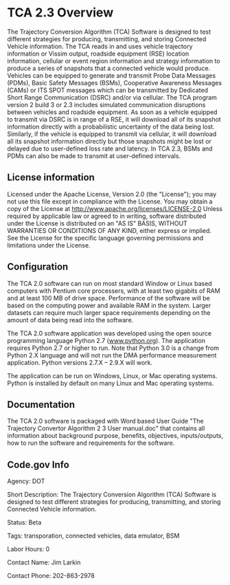 TCA 2.3 Overview
============================
The Trajectory Conversion Algorithm (TCA) Software is designed to test different strategies for producing, transmitting, and storing Connected Vehicle information. The TCA reads in and uses vehicle trajectory information or Vissim output, roadside equipment (RSE) location information, cellular or event region information and strategy information to produce a series of snapshots that a connected vehicle would produce. Vehicles can be equipped to generate and transmit Probe Data Messages (PDMs), Basic Safety Messages (BSMs), Cooperative Awareness Messages (CAMs) or ITS SPOT messages which can be transmitted by Dedicated Short Range Communication (DSRC) and/or via cellular. The TCA program version 2 build 3 or 2.3 includes simulated communication disruptions between vehicles and roadside equipment. As soon as a vehicle equipped to transmit via DSRC is in range of a RSE, it will download all of its snapshot information directly with a probabilistic uncertainty of the data being lost. Similarly, if the vehicle is equipped to transmit via cellular, it will download all its snapshot information directly but those snapshots might be lost or delayed due to user-defined loss rate and latency. In TCA 2.3, BSMs and PDMs can also be made to transmit at user-defined intervals.

License information
-------------------
Licensed under the Apache License, Version 2.0 (the "License"); you may not use this
file except in compliance with the License.
You may obtain a copy of the License at http://www.apache.org/licenses/LICENSE-2.0
Unless required by applicable law or agreed to in writing, software distributed under
the License is distributed on an "AS IS" BASIS, WITHOUT WARRANTIES OR CONDITIONS OF ANY
KIND, either express or implied. See the License for the specific language governing
permissions and limitations under the License.

Configuration
-------------------------
The TCA 2.0 software can run on most standard Window or Linux based computers with 
Pentium core processers, with at least two gigabits of RAM and at least 100 MB of drive space.
Performance of the software will be based on the computing power and available RAM in 
the system.  Larger datasets can require much larger space requirements depending on the 
amount of data being read into the software.

The TCA 2.0 software application was developed using the open source
programming language Python 2.7 (www.python.org).  The application requires Python 2.7
or higher to run.  Note that Python 3.0 is a change from Python 2.X language and will not
run the DMA performance measurement application.  Python versions 2.7.X – 2.9.X will work.

The application can be run on Windows, Linux, or Mac operating systems.  Python is installed
by default on many Linux and Mac operating systems.


Documentation
-------------

The TCA 2.0 software is packaged with Word based User Guide
"The Trajectory Convertor Algorithm 2 3 User manual.doc" that contains all information about background
purpose, benefits, objectives, inputs/outputs, how to run the software and requirements for the software.

Code.gov Info
----------------
Agency: DOT

Short Description: The Trajectory Conversion Algorithm (TCA) Software is designed to test different strategies for producing, transmitting, and storing Connected Vehicle information.

Status: Beta

Tags: transporation, connected vehicles, data emulator, BSM

Labor Hours: 0

Contact Name: Jim Larkin

Contact Phone: 202-863-2978

